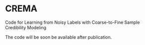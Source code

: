 # CREMA
Code for Learning from Noisy Labels with Coarse-to-Fine Sample Credibility Modeling 




 The code will be soon be available after publication.
